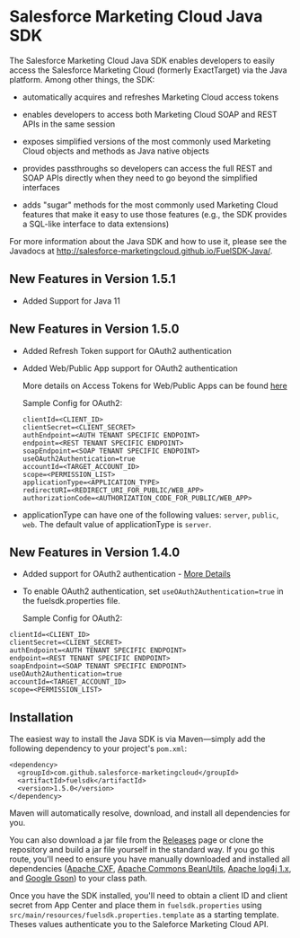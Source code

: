 Salesforce Marketing Cloud Java SDK
===================================

The Salesforce Marketing Cloud Java SDK enables developers to easily
access the Salesforce Marketing Cloud (formerly ExactTarget) via the
Java platform. Among other things, the SDK:

* automatically acquires and refreshes Marketing Cloud
  access tokens

* enables developers to access both Marketing Cloud SOAP
  and REST APIs in the same session

* exposes simplified versions of the most commonly used Marketing
  Cloud objects and methods as Java native objects

* provides passthroughs so developers can access the full
  REST and SOAP APIs directly when they need to go beyond
  the simplified interfaces

* adds "sugar" methods for the most commonly used Marketing
  Cloud features that make it easy to use those features (e.g.,
  the SDK provides a SQL-like interface to data extensions)

For more information about the Java SDK and how to use it, please see
the Javadocs at http://salesforce-marketingcloud.github.io/FuelSDK-Java/.

New Features in Version 1.5.1
------------
* Added Support for Java 11



New Features in Version 1.5.0
------------
* Added Refresh Token support for OAuth2 authentication
* Added Web/Public App support for OAuth2 authentication

   More details on Access Tokens for Web/Public Apps can be found [here](https://developer.salesforce.com/docs/atlas.en-us.mc-app-development.meta/mc-app-development/access-token-app.htm)

  Sample Config for OAuth2:
  
  ```
  clientId=<CLIENT_ID>
  clientSecret=<CLIENT_SECRET>
  authEndpoint=<AUTH TENANT SPECIFIC ENDPOINT>
  endpoint=<REST TENANT SPECIFIC ENDPOINT>
  soapEndpoint=<SOAP TENANT SPECIFIC ENDPOINT>
  useOAuth2Authentication=true
  accountId=<TARGET_ACCOUNT_ID>
  scope=<PERMISSION_LIST>
  applicationType=<APPLICATION_TYPE>
  redirectURI=<REDIRECT_URI_FOR_PUBLIC/WEB_APP>
  authorizationCode=<AUTHORIZATION_CODE_FOR_PUBLIC/WEB_APP>
  ```
  
* applicationType can have one of the following values: `server`, `public`, `web`. The default value of applicationType is `server`.


New Features in Version 1.4.0
------------
* Added support for OAuth2 authentication - [More Details](https://developer.salesforce.com/docs/atlas.en-us.mc-app-development.meta/mc-app-development/integration-considerations.htm)
* To enable OAuth2 authentication, set `useOAuth2Authentication=true` in the fuelsdk.properties file.

  Sample Config for OAuth2:

```
clientId=<CLIENT_ID>
clientSecret=<CLIENT_SECRET>
authEndpoint=<AUTH TENANT SPECIFIC ENDPOINT>
endpoint=<REST TENANT SPECIFIC ENDPOINT>
soapEndpoint=<SOAP TENANT SPECIFIC ENDPOINT>
useOAuth2Authentication=true
accountId=<TARGET_ACCOUNT_ID>
scope=<PERMISSION_LIST>
```

Installation
------------

The easiest way to install the Java SDK is via Maven&mdash;simply add the following dependency to your project's `pom.xml`:

    <dependency>
      <groupId>com.github.salesforce-marketingcloud</groupId>
      <artifactId>fuelsdk</artifactId>
      <version>1.5.0</version>
    </dependency>

Maven will automatically resolve, download, and install all dependencies for you.

You can also download a jar file from the [Releases](https://github.com/salesforce-marketingcloud/FuelSDK-Java/releases) page or clone the repository and build a jar file yourself in the standard way. If you go this route, you'll need to ensure you have manually downloaded and installed all dependencies ([Apache CXF](http://cxf.apache.org), [Apache Commons BeanUtils](http://commons.apache.org/proper/commons-beanutils), [Apache log4j 1.x](http://logging.apache.org/log4j/1.2/), and [Google Gson](https://code.google.com/p/google-gson)) to your class path.

Once you have the SDK installed, you'll need to obtain a client ID and client secret from App Center and place them in `fuelsdk.properties` using `src/main/resources/fuelsdk.properties.template` as a starting template. Theses values authenticate you to the Saleforce Marketing Cloud API.
